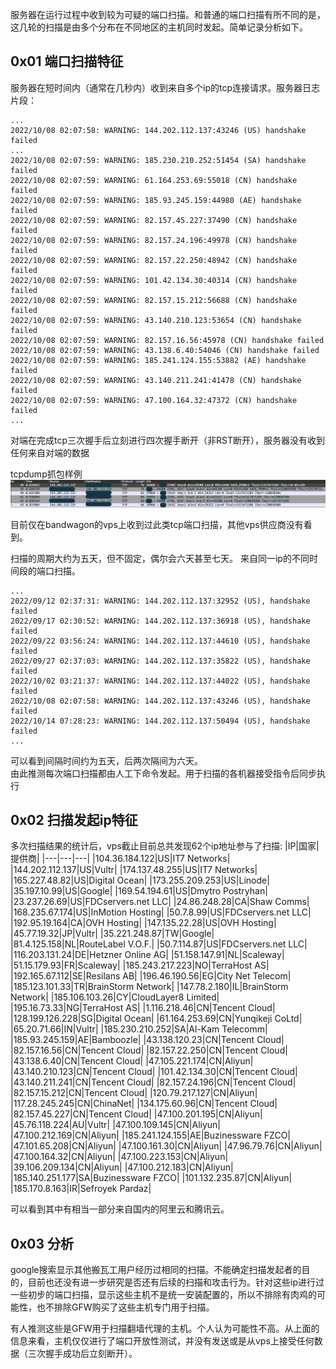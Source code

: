 服务器在运行过程中收到较为可疑的端口扫描。和普通的端口扫描有所不同的是，这几轮的扫描是由多个分布在不同地区的主机同时发起。简单记录分析如下。

## 0x01 端口扫描特征  

服务器在短时间内（通常在几秒内）收到来自多个ip的tcp连接请求。服务器日志片段：
```
...
2022/10/08 02:07:58: WARNING: 144.202.112.137:43246 (US) handshake failed
...
2022/10/08 02:07:59: WARNING: 185.230.210.252:51454 (SA) handshake failed
2022/10/08 02:07:59: WARNING: 61.164.253.69:55018 (CN) handshake failed
2022/10/08 02:07:59: WARNING: 185.93.245.159:44980 (AE) handshake failed
2022/10/08 02:07:59: WARNING: 82.157.45.227:37490 (CN) handshake failed
2022/10/08 02:07:59: WARNING: 82.157.24.196:49978 (CN) handshake failed
2022/10/08 02:07:59: WARNING: 82.157.22.250:48942 (CN) handshake failed
2022/10/08 02:07:59: WARNING: 101.42.134.30:40314 (CN) handshake failed
2022/10/08 02:07:59: WARNING: 82.157.15.212:56688 (CN) handshake failed
2022/10/08 02:07:59: WARNING: 43.140.210.123:53654 (CN) handshake failed
2022/10/08 02:07:59: WARNING: 82.157.16.56:45978 (CN) handshake failed
2022/10/08 02:07:59: WARNING: 43.138.6.40:54046 (CN) handshake failed
2022/10/08 02:07:59: WARNING: 185.241.124.155:53882 (AE) handshake failed
2022/10/08 02:07:59: WARNING: 43.140.211.241:41478 (CN) handshake failed
2022/10/08 02:07:59: WARNING: 47.100.164.32:47372 (CN) handshake failed
...
```

对端在完成tcp三次握手后立刻进行四次握手断开（非RST断开），服务器没有收到任何来自对端的数据  

tcpdump抓包样例
![tcpdump sniffer trace](img/gfw_port_scan.png "TCP port scan from 144.202.112.137")

目前仅在bandwagon的vps上收到过此类tcp端口扫描，其他vps供应商没有看到。

扫描的周期大约为五天，但不固定，偶尔会六天甚至七天。
来自同一ip的不同时间段的端口扫描。
```
...
2022/09/12 02:37:31: WARNING: 144.202.112.137:32952 (US), handshake failed
2022/09/17 02:30:52: WARNING: 144.202.112.137:36918 (US), handshake failed
2022/09/22 03:56:24: WARNING: 144.202.112.137:44610 (US), handshake failed
2022/09/27 02:37:03: WARNING: 144.202.112.137:35822 (US), handshake failed
2022/10/02 03:21:37: WARNING: 144.202.112.137:44022 (US), handshake failed
2022/10/08 02:07:58: WARNING: 144.202.112.137:43246 (US), handshake failed
2022/10/14 07:28:23: WARNING: 144.202.112.137:50494 (US), handshake failed
...
```
可以看到间隔时间约为五天，后两次隔间为六天。   
由此推测每次端口扫描都由人工下命令发起。用于扫描的各机器接受指令后同步执行

## 0x02 扫描发起ip特征
多次扫描结果的统计后，vps截止目前总共发现62个ip地址参与了扫描:
|IP|国家|提供商|
|---|---|---|
|104.36.184.122|US|IT7 Networks|
|144.202.112.137|US|Vultr|
|174.137.48.255|US|IT7 Networks|
|165.227.48.82|US|Digital Ocean|
|173.255.209.253|US|Linode|
|35.197.10.99|US|Google|
|169.54.194.61|US|Dmytro Postryhan|
|23.237.26.69|US|FDCservers.net LLC|
|24.86.248.28|CA|Shaw Comms|
|168.235.67.174|US|InMotion Hosting|
|50.7.8.99|US|FDCservers.net LLC|
|192.95.19.164|CA|OVH Hosting|
|147.135.22.28|US|OVH Hosting|
|45.77.19.32|JP|Vultr|
|35.221.248.87|TW|Google|
|81.4.125.158|NL|RouteLabel V.O.F.|
|50.7.114.87|US|FDCservers.net LLC|
|116.203.131.24|DE|Hetzner Online AG|
|51.158.147.91|NL|Scaleway|
|51.15.179.93|FR|Scaleway|
|185.243.217.223|NO|TerraHost AS|
|192.165.67.112|SE|Resilans AB|
|196.46.190.56|EG|City Net Telecom|
|185.123.101.33|TR|BrainStorm Network|
|147.78.2.180|IL|BrainStorm Network|
|185.106.103.26|CY|CloudLayer8 Limited|
|195.16.73.33|NG|TerraHost AS|
|1.116.218.46|CN|Tencent Cloud|
|128.199.126.228|SG|Digital Ocean|
|61.164.253.69|CN|Yunqikeji CoLtd|
|65.20.71.66|IN|Vultr|
|185.230.210.252|SA|Al-Kam Telecomm|
|185.93.245.159|AE|Bamboozle|
|43.138.120.23|CN|Tencent Cloud|
|82.157.16.56|CN|Tencent Cloud|
|82.157.22.250|CN|Tencent Cloud|
|43.138.6.40|CN|Tencent Cloud|
|47.105.221.174|CN|Aliyun|
|43.140.210.123|CN|Tencent Cloud|
|101.42.134.30|CN|Tencent Cloud|
|43.140.211.241|CN|Tencent Cloud|
|82.157.24.196|CN|Tencent Cloud|
|82.157.15.212|CN|Tencent Cloud|
|120.79.217.127|CN|Aliyun|
|117.28.245.245|CN|ChinaNet|
|134.175.60.96|CN|Tencent Cloud|
|82.157.45.227|CN|Tencent Cloud|
|47.100.201.195|CN|Aliyun|
|45.76.118.224|AU|Vultr|
|47.100.109.145|CN|Aliyun|
|47.100.212.169|CN|Aliyun|
|185.241.124.155|AE|Buzinessware FZCO|
|47.101.65.208|CN|Aliyun|
|47.100.161.30|CN|Aliyun|
|47.96.79.76|CN|Aliyun|
|47.100.164.32|CN|Aliyun|
|47.100.223.153|CN|Aliyun|
|39.106.209.134|CN|Aliyun|
|47.100.212.183|CN|Aliyun|
|185.140.251.177|SA|Buzinessware FZCO|
|101.132.235.87|CN|Aliyun|
|185.170.8.163|IR|Sefroyek Pardaz|   

可以看到其中有相当一部分来自国内的阿里云和腾讯云。

## 0x03 分析
google搜索显示其他搬瓦工用户经历过相同的扫描。不能确定扫描发起者的目的，目前也还没有进一步研究是否还有后续的扫描和攻击行为。针对这些ip进行过一些初步的端口扫描，显示这些主机不是统一安装配置的，所以不排除有肉鸡的可能性，也不排除GFW购买了这些主机专门用于扫描。   

有人推测这些是GFW用于扫描翻墙代理的主机。个人认为可能性不高。从上面的信息来看，主机仅仅进行了端口开放性测试，并没有发送或是从vps上接受任何数据（三次握手成功后立刻断开）。
